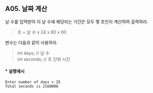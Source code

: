 ## A05. 날짜 계산

날 수를 입력받아 이 날 수에 해당되는 기간은 모두 몇 초인지 계산하여 출력하라.
>초 = 날 수 x 24 x 60 x 60

변수는 다음과 같이 사용하라.

>int days; // 날 수    
int seconds; // 초 단위 시간



#### * 실행예시
<pre><code>Enter number of days > 25
Total seconds is 2160000
</code></pre>
